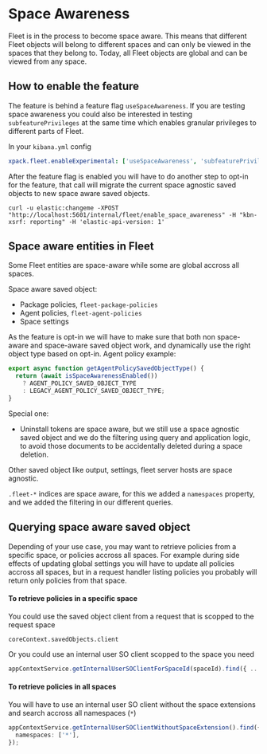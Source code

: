# Space Awareness

Fleet is in the process to become space aware. This means that different Fleet objects will belong to different spaces and can only be viewed in the spaces that they belong to. Today, all Fleet objects are global and can be viewed from any space.

## How to enable the feature

The feature is behind a feature flag `useSpaceAwareness`. If you are testing space awareness you could also be interested in testing `subfeaturePrivileges` at the same time which enables granular privileges to different parts of Fleet.

In your `kibana.yml` config

```yaml
xpack.fleet.enableExperimental: ['useSpaceAwareness', 'subfeaturePrivileges']
```

After the feature flag is enabled you will have to do another step to opt-in for the feature, that call will migrate the current space agnostic saved objects to new space aware saved objects.

```shell
curl -u elastic:changeme -XPOST "http://localhost:5601/internal/fleet/enable_space_awareness" -H "kbn-xsrf: reporting" -H 'elastic-api-version: 1'
```

## Space aware entities in Fleet

Some Fleet entities are space-aware while some are global accross all spaces.

Space aware saved object:

- Package policies, `fleet-package-policies`
- Agent policies, `fleet-agent-policies`
- Space settings

As the feature is opt-in we will have to make sure that both non space-aware and space-aware saved object work, and dynamically use the right object type based on opt-in. Agent policy example:

```typescript
export async function getAgentPolicySavedObjectType() {
  return (await isSpaceAwarenessEnabled())
    ? AGENT_POLICY_SAVED_OBJECT_TYPE
    : LEGACY_AGENT_POLICY_SAVED_OBJECT_TYPE;
}
```

Special one:

- Uninstall tokens are space aware, but we still use a space agnostic saved object and we do the filtering using query and application logic, to avoid those documents to be accidentally deleted during a space deletion.

Other saved object like output, settings, fleet server hosts are space agnostic.

`.fleet-*` indices are space aware, for this we added a `namespaces` property, and we added the filtering in our different queries.

## Querying space aware saved object

Depending of your use case, you may want to retrieve policies from a specific space, or policies accross all spaces.
For example during side effects of updating global settings you will have to update all policies accross all spaces, but in a request handler listing policies you probably will return only policies from that space.

#### To retrieve policies in a specific space

You could use the saved object client from a request that is scopped to the request space

```
coreContext.savedObjects.client
```

Or you could use an internal user SO client scopped to the space you need

```typescript
appContextService.getInternalUserSOClientForSpaceId(spaceId).find({ ... })
```

#### To retrieve policies in all spaces

You will have to use an internal user SO client without the space extensions and search accross all namespaces (`*`)

```typescript
appContextService.getInternalUserSOClientWithoutSpaceExtension().find({
  namespaces: ['*'],
});
```
